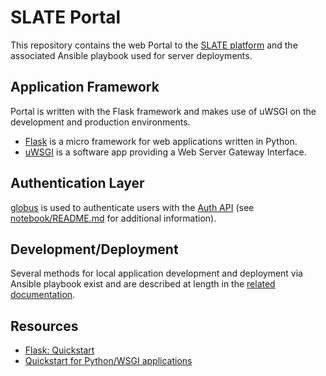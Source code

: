 # SLATE Portal

This repository contains the web Portal to the [SLATE platform](https://slateci.io/) and the associated Ansible playbook used for server deployments.

## Application Framework

Portal is written with the Flask framework and makes use of uWSGI on the development and production environments.
* [Flask](https://flask.palletsprojects.com/en/2.0.x/) is a micro framework for web applications written in Python.
* [uWSGI](https://uwsgi-docs.readthedocs.io/en/latest/) is a software app providing a Web Server Gateway Interface.

## Authentication Layer

[globus](https://docs.globus.org/) is used to authenticate users with the [Auth API](https://docs.globus.org/api/auth/) (see [notebook/README.md](resources/notebook/README.md) for additional information).

## Development/Deployment

Several methods for local application development and deployment via Ansible playbook exist and are described at length in the [related documentation](resources/docs/index.md).

## Resources

* [Flask: Quickstart](https://flask.palletsprojects.com/en/2.0.x/quickstart/)
* [Quickstart for Python/WSGI applications](https://uwsgi-docs.readthedocs.io/en/latest/WSGIquickstart.html)
 
